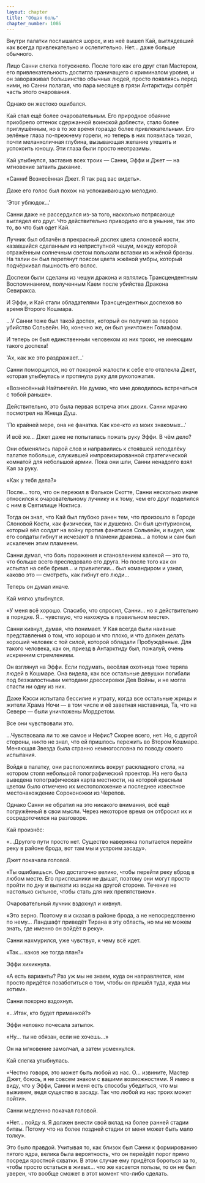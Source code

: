 ```yaml
---
layout: chapter
title: "Общая боль"
chapter_number: 1086
---
```


Внутри палатки послышался шорох, и из неё вышел Кай, выглядевший как всегда привлекательно и ослепительно. Нет... даже больше обычного.

Лицо Санни слегка потускнело. После того как его друг стал Мастером, его привлекательность достигла граничащего с криминалом уровня, и он завораживал большинство обычных людей, просто появляясь перед ними, но Санни полагал, что пара месяцев в грязи Антарктиды сотрёт часть этого очарования.

Однако он жестоко ошибался.

Кай стал ещё более очаровательным. Его природное обаяние приобрело оттенок сдержанной воинской доблести, стало более приглушённым, но в то же время гораздо более привлекательным. Его зелёные глаза по-прежнему горели, но теперь в них появилась тихая, почти меланхоличная глубина, вызывающая желание утешить и успокоить юношу. Эти глаза были просто неотразимы.

Кай улыбнулся, заставив всех троих — Санни, Эффи и Джет — на мгновение затаить дыхание.

«Санни! Вознесённая Джет. Я так рад вас видеть».

Даже его голос был похож на успокаивающую мелодию.

'Этот ублюдок...'

Санни даже не рассердился из-за того, насколько потрясающе выглядел его друг. Что действительно приводило его в уныние, так это то, во что был одет Кай.

Лучник был облачён в прекрасный доспех цвета слоновой кости, казавшийся сделанным из неприступной чешуи, между которой отражённым солнечным светом полыхали вставки из жжёной бронзы. На талии он был перетянут поясом цвета жжёной умбры, который подчёркивал пышность его волос.

Доспехи были сделаны из чешуи дракона и являлись Трансцендентным Воспоминанием, полученным Каем после убийства Дракона Севиракса.

И Эффи, и Кай стали обладателями Трансцендентных доспехов во время Второго Кошмара.

...У Санни тоже был такой доспех, который он получил за первое убийство Сольвейн. Но, конечно же, он был уничтожен Голиафом.

И теперь он был единственным человеком из них троих, не имеющим такого доспеха!

'Ах, как же это раздражает...'

Санни поморщился, но от покорной жалости к себе его отвлекла Джет, которая улыбнулась и протянула руку для рукопожатия.

«Вознесённый Найтингейл. Не думаю, что мне доводилось встречаться с тобой раньше».

Действительно, это была первая встреча этих двоих. Санни мрачно посмотрел на Жнеца Душ.

'По крайней мере, она не фанатка. Как кое-кто из моих знакомых...'

И всё же... Джет даже не попыталась пожать руку Эффи. В чём дело?

Они обменялись парой слов и направились к стоявшей неподалёку палатке побольше, служившей импровизированной стратегической комнатой для небольшой армии. Пока они шли, Санни ненадолго взял Кая за руку.

«Как у тебя дела?»

После... того, что он пережил в Фалькон Скотте, Санни несколько иначе относился к очаровательному лучнику и к тому, чем его друг поделился с ним в Святилище Ноктиса.

Тогда он знал, что Кай был глубоко ранен тем, что произошло в Городе Слоновой Кости, как физически, так и душевно. Он был центурионом, который вёл солдат на войну против фанатиков Сольвейн, и видел, как его солдаты гибнут и исчезают в пламени дракона... а потом и сам был искалечен этим пламенем.

Санни думал, что боль поражения и становлением калекой — это то, что больше всего преследовало его друга. Но после того как он испытал на себе бремя... и привилегии... был командиром и узнал, каково это — смотреть, как гибнут его люди...

Теперь он думал иначе.

Кай мягко улыбнулся.

«У меня всё хорошо. Спасибо, что спросил, Санни... но я действительно в порядке. Я... чувствую, что нахожусь в правильном месте».

Санни кивнул, думая, что понимает. У Кая всегда были наивные представления о том, что хорошо и что плохо, и что должен делать хороший человек с той силой, которой обладали Пробуждённые. Для такого человека, как он, приезд в Антарктиду был, пожалуй, очень искренним стремлением.

Он взглянул на Эффи. Если подумать, весёлая охотница тоже теряла людей в Кошмаре. Она видела, как все остальные девушки погибали под безжалостными методами дрессировки Дев Войны, и не могла спасти ни одну из них.

Даже Кэсси испытала бессилие и утрату, когда все остальные жрицы и жители Храма Ночи — в том числе и её заветная наставница, Та, что на Севере — были уничтожены Мордретом.

Все они чувствовали это.

...Чувствовала ли то же самое и Нефис? Скорее всего, нет. Но, с другой стороны, никто не знал, что ей пришлось пережить во Втором Кошмаре. Меняющая Звезда была странно немногословна по поводу своего испытания.

Войдя в палатку, они расположились вокруг раскладного стола, на котором стоял небольшой голографический проектор. На него была выведена топографическая карта местности, на которой красным цветом было отмечено их местоположение и последнее известное местонахождение Сороконожки из Черепов.

Однако Санни не обратил на это никакого внимания, всё ещё погружённый в свои мысли. Через некоторое время он отбросил их и сосредоточился на разговоре.

Кай произнёс:

«...Другого пути просто нет. Существо наверняка попытается перейти реку в районе брода, вот там мы и устроим засаду».

Джет покачала головой.

«Ты ошибаешься. Оно достаточно велико, чтобы перейти реку вброд в любом месте. Его приспешники не дышат, поэтому они могут просто пройти по дну и вылезти из воды на другой стороне. Течение не настолько сильное, чтобы стать для них препятствием».

Очаровательный лучник вздохнул и кивнул.

«Это верно. Поэтому я и сказал в районе брода, а не непосредственно по нему... Ландшафт приведёт Тирана в эту область, но мы не можем знать, где именно он войдёт в реку».

Санни нахмурился, уже чувствуя, к чему всё идет.

«Так... каков же тогда план?»

Эффи хихикнула.

«А есть варианты? Раз уж мы не знаем, куда он направляется, нам просто придётся позаботиться о том, чтобы он пришёл туда, куда мы хотим».

Санни покорно вздохнул.

«...Итак, кто будет приманкой?»

Эффи неловко почесала затылок.

«Ну... ты не обязан, если не хочешь...»

Он на мгновение замолчал, а затем усмехнулся.

Кай слегка улыбнулась.

«Честно говоря, это может быть любой из нас. О... извините, Мастер Джет, боюсь, я не совсем знаком с вашими возможностями. Я имею в виду, что у Эффи, Санни и меня есть способы убедиться, что мы выживем, ведя существо в засаду. Так что любой из нас троих может пойти».

Санни медленно покачал головой.

«Нет... пойду я. Я должен внести свой вклад на более ранней стадии битвы. Потому что на более поздней стадии от меня может быть мало толку».

Это было правдой. Учитывая то, как близок был Санни к формированию пятого ядра, велика была вероятность, что он перейдёт порог прямо посреди яростной схватки. В этом случае ему придётся бороться за то, чтобы просто остаться в живых... что же касается пользы, то он не был уверен, что вообще сможет в этот момент что-либо сделать.